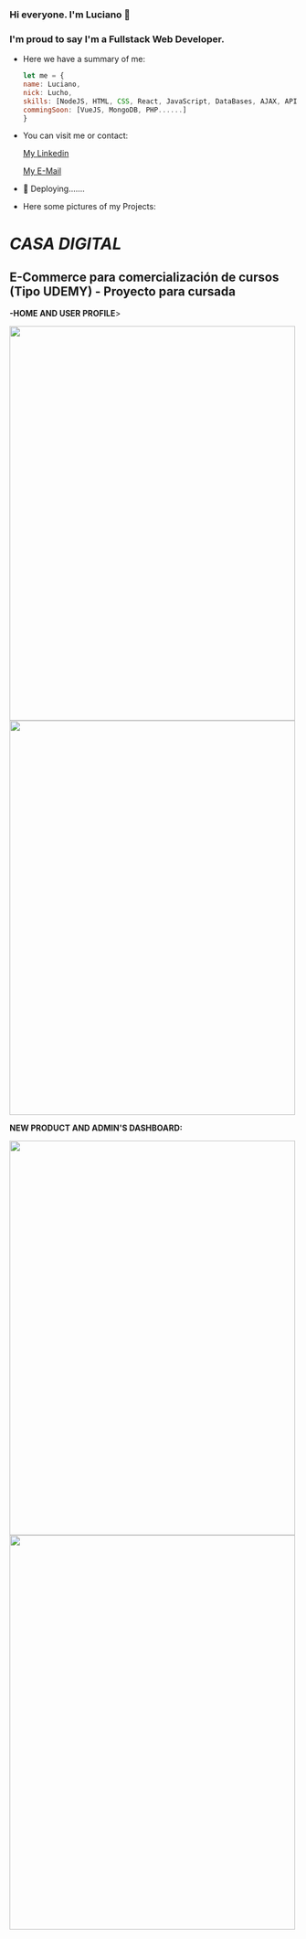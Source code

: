 ### Hi everyone. I'm Luciano 👋

### I'm proud to say I'm a Fullstack Web Developer.

<!--
**segural/segural** is a ✨ _special_ ✨ repository because its `README.md` (this file) appears on your GitHub profile.
-->

- Here we have a summary of me:

   ```javascript
   let me = {
   name: Luciano,
   nick: Lucho,
   skills: [NodeJS, HTML, CSS, React, JavaScript, DataBases, AJAX, APIs, Bootstrap],
   commingSoon: [VueJS, MongoDB, PHP......]
   }
   ```

- You can visit me or contact:
   
   [My Linkedin](https://www.linkedin.com/in/lugabsegura/)

   [My E-Mail](MailTo:luciano.g.segura@gmail.com)


- 🔭 Deploying.......
- Here some pictures of my Projects:

<h1><i>CASA DIGITAL</i></h1>
<h2>E-Commerce para comercialización de cursos (Tipo UDEMY) - Proyecto para cursada</h2>

<b>-HOME AND USER PROFILE</b>>

   <img src="https://user-images.githubusercontent.com/75506631/122454652-031f1980-cf82-11eb-9211-424f7e52a841.jpg" width="500" height="690"> <img src="https://user-images.githubusercontent.com/75506631/122454948-4083a700-cf82-11eb-8928-0aa575e383fb.jpg" width="500" height="690">
        
<b>NEW PRODUCT AND ADMIN'S DASHBOARD:</b>

   <img src="https://user-images.githubusercontent.com/75506631/122454971-45485b00-cf82-11eb-9d13-2cef1f582c14.jpg" width="500" height="690"> <img src="https://user-images.githubusercontent.com/75506631/122454988-4aa5a580-cf82-11eb-8ae5-d9a686993eb1.jpg" width="500" height="690">
